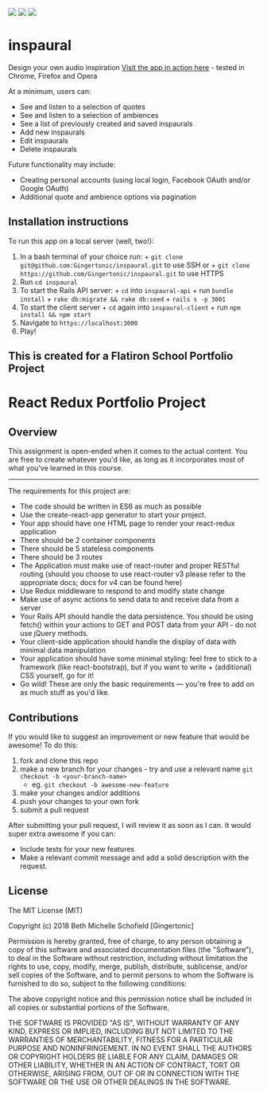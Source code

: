 ![](http://forthebadge.com/images/badges/made-with-ruby.svg)
![](http://forthebadge.com/images/badges/made-with-javascript.svg)
![](https://forthebadge.com/images/badges/built-with-love.svg)

# inspaural
Design your own audio inspiration
[Visit the app in action here](http://inspaural.herokuapp.com) - tested in Chrome, Firefox and Opera
                                                                                                                    

At a minimum, users can:
  + See and listen to a selection of quotes
  + See and listen to a selection of ambiences
  + See a list of previously created and saved inspaurals
  + Add new inspaurals
  + Edit inspaurals
  + Delete inspaurals

Future functionality may include:
  + Creating personal accounts (using local login, Facebook OAuth and/or Google OAuth)
  + Additional quote and ambience options via pagination

## Installation instructions

To run this app on a local server (well, two!):
  1. In a bash terminal of your choice run:
    + `git clone git@github.com:Gingertonic/inspaural.git` to use SSH or
    + `git clone https://github.com/Gingertonic/inspaural.git` to use HTTPS
  2. Run `cd inspaural`
  3. To start the Rails API server:
    + `cd` into `inspaural-api`
    + run `bundle install`
    + `rake db:migrate && rake db:seed`
    + `rails s -p 3001`
  4. To start the client server
    + `cd` again into `inspaural-client`
    + run `npm install && npm start`
  5. Navigate to `https://localhost:3000`
  6. Play!



## This is created for a Flatiron School Portfolio Project

# React Redux Portfolio Project

## Overview
This assignment is open-ended when it comes to the actual content. You are free to create whatever you'd like, as long as it incorporates most of what you've learned in this course.

---

The requirements for this project are:
  + The code should be written in ES6 as much as possible
  + Use the create-react-app generator to start your project.
  + Your app should have one HTML page to render your react-redux application
  + There should be 2 container components
  + There should be 5 stateless components
  + There should be 3 routes
  + The Application must make use of react-router and proper RESTful routing (should you choose to use react-router v3 please refer to the  appropriate docs; docs for v4 can be found here)
  + Use Redux middleware to respond to and modify state change
  + Make use of async actions to send data to and receive data from a server
  + Your Rails API should handle the data persistence. You should be using fetch() within your actions to GET and POST data from your API - do not use jQuery methods.
  + Your client-side application should handle the display of data with minimal data manipulation
  + Your application should have some minimal styling: feel free to stick to a framework (like react-bootstrap), but if you want to write + (additional) CSS yourself, go for it!
  + Go wild! These are only the basic requirements — you're free to add on as much stuff as you'd like.



## Contributions

If you would like to suggest an improvement or new feature that would be awesome!
To do this:
  1. fork and clone this repo
  2. make a new branch for your changes - try and use a relevant name `git checkout -b <your-branch-name>`
      + eg. `git checkout -b awesome-new-feature`
  3. make your changes and/or additions
  4. push your changes to your own fork
  5. submit a pull request

After submitting your pull request, I will review it as soon as I can.
It would super extra awesome if you can:
  + Include tests for your new features
  + Make a relevant commit message and add a solid description with the request.

## License

The MIT License (MIT)

Copyright (c) 2018 Beth Michelle Schofield [Gingertonic]

Permission is hereby granted, free of charge, to any person obtaining a copy of this software and associated documentation files (the "Software"), to deal in the Software without restriction, including without limitation the rights to use, copy, modify, merge, publish, distribute, sublicense, and/or sell copies of the Software, and to permit persons to whom the Software is furnished to do so, subject to the following conditions:

The above copyright notice and this permission notice shall be included in all copies or substantial portions of the Software.

THE SOFTWARE IS PROVIDED "AS IS", WITHOUT WARRANTY OF ANY KIND, EXPRESS OR IMPLIED, INCLUDING BUT NOT LIMITED TO THE WARRANTIES OF MERCHANTABILITY, FITNESS FOR A PARTICULAR PURPOSE AND NONINFRINGEMENT. IN NO EVENT SHALL THE AUTHORS OR COPYRIGHT HOLDERS BE LIABLE FOR ANY CLAIM, DAMAGES OR OTHER LIABILITY, WHETHER IN AN ACTION OF CONTRACT, TORT OR OTHERWISE, ARISING FROM, OUT OF OR IN CONNECTION WITH THE SOFTWARE OR THE USE OR OTHER DEALINGS IN THE SOFTWARE.

